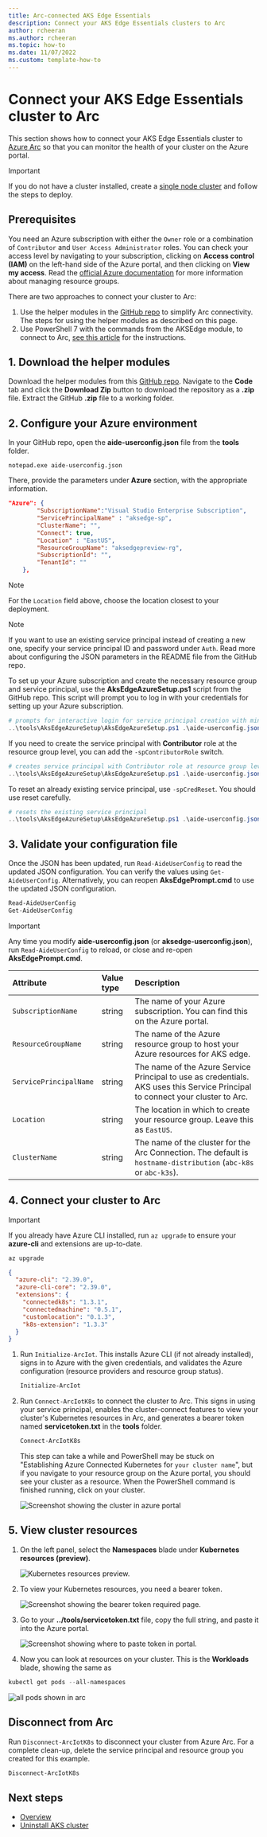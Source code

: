 ```yaml
---
title: Arc-connected AKS Edge Essentials
description: Connect your AKS Edge Essentials clusters to Arc
author: rcheeran
ms.author: rcheeran
ms.topic: how-to
ms.date: 11/07/2022
ms.custom: template-how-to
---
```


# Connect your AKS Edge Essentials cluster to Arc

This section shows how to connect your AKS Edge Essentials cluster to [Azure Arc](/azure/azure-arc/kubernetes/overview) so that you can monitor the health of your cluster on the Azure portal.

> [!IMPORTANT]
> If you do not have a cluster installed, create a [single node cluster](aks-edge-howto-single-node-deployment.md) and follow the steps to deploy.

## Prerequisites

You need an Azure subscription with either the `Owner` role or a combination of `Contributor` and `User Access Administrator` roles. You can check your access level by navigating to your subscription, clicking on **Access control (IAM)** on the left-hand side of the Azure portal, and then clicking on **View my access**. Read the [official Azure documentation](/azure/azure-resource-manager/management/manage-resource-groups-portal) for more information about managing resource groups.

There are two approaches to connect your cluster to Arc:

1. Use the helper modules in the [GitHub repo](https://github.com/Azure/aks-edge-utils/tree/main/tools/modules/AksEdgeAzureSetup) to simplify Arc connectivity. The steps for using the helper modules as described on this page.
2. Use PowerShell 7 with the commands from the AKSEdge module, to connect to Arc, [see this article](./aks-edge-howto-more-configs.md) for the instructions.

## 1. Download the helper modules

Download the helper modules from this [GitHub repo](https://github.com/Azure/aks-edge-utils).  Navigate to the **Code** tab and click the **Download Zip** button to download the repository as a **.zip** file. Extract the GitHub **.zip** file to a working folder.

## 2. Configure your Azure environment

In your GitHub repo, open the **aide-userconfig.json** file from the **tools** folder.

```shell
notepad.exe aide-userconfig.json
```

There, provide the parameters under **Azure** section, with the appropriate information.

```json
"Azure": {
        "SubscriptionName":"Visual Studio Enterprise Subscription",
        "ServicePrincipalName" : "aksedge-sp",
        "ClusterName": "",
        "Connect": true,
        "Location" : "EastUS",
        "ResourceGroupName": "aksedgepreview-rg",
        "SubscriptionId": "",
        "TenantId": ""
    },

```

>[!NOTE]
> For the `Location` field above, choose the location closest to your deployment.

>[!NOTE]
> If you want to use an existing service principal instead of creating a new one, specify your service principal ID and password under `Auth`. Read more about configuring the JSON parameters in the README file from the GitHub repo.

To set up your Azure subscription and create the necessary resource group and service principal, use the **AksEdgeAzureSetup.ps1** script from the GitHub repo. This script will prompt you to log in with your credentials for setting up your Azure subscription.

```powershell
# prompts for interactive login for service principal creation with minimal privileges
..\tools\AksEdgeAzureSetup\AksEdgeAzureSetup.ps1 .\aide-userconfig.json
```

If you need to create the service principal with **Contributor** role at the resource group level, you can add the `-spContributorRole` switch.

```powershell
# creates service principal with Contributor role at resource group level
..\tools\AksEdgeAzureSetup\AksEdgeAzureSetup.ps1 .\aide-userconfig.json -spContributorRole
```

To reset an already existing service principal, use `-spCredReset`. You should use reset carefully.

```powershell
# resets the existing service principal
..\tools\AksEdgeAzureSetup\AksEdgeAzureSetup.ps1 .\aide-userconfig.json -spCredReset
```

## 3. Validate your configuration file

Once the JSON has been updated, run `Read-AideUserConfig` to read the updated JSON configuration. You can verify the values using `Get-AideUserConfig`. Alternatively, you can reopen **AksEdgePrompt.cmd** to use the updated JSON configuration.

```powershell
Read-AideUserConfig
Get-AideUserConfig
```

> [!IMPORTANT]
> Any time you modify **aide-userconfig.json** (or **aksedge-userconfig.json**), run `Read-AideUserConfig` to reload, or close and re-open **AksEdgePrompt.cmd**.

| Attribute | Value type      |  Description |
| :------------ |:-----------|:--------|
|`SubscriptionName` | string | The name of your Azure subscription. You can find this on the Azure portal.|
|`ResourceGroupName` | string | The name of the Azure resource group to host your Azure resources for AKS edge.|
|`ServicePrincipalName` | string | The name of the Azure Service Principal to use as credentials. AKS uses this Service Principal to connect your cluster to Arc.|
|`Location` | string | The location in which to create your resource group. Leave this as `EastUS`. |
|`ClusterName` | string | The name of the cluster for the Arc Connection. The default is `hostname-distribution` (`abc-k8s` or `abc-k3s`). |

## 4. Connect your cluster to Arc

> [!IMPORTANT]
> If you already have Azure CLI installed, run `az upgrade` to ensure your **azure-cli** and extensions are up-to-date.

```cmd
az upgrade
```

```json
{
  "azure-cli": "2.39.0",
  "azure-cli-core": "2.39.0",
  "extensions": {
    "connectedk8s": "1.3.1",
    "connectedmachine": "0.5.1",
    "customlocation": "0.1.3",
    "k8s-extension": "1.3.3"
  }
}
```

1. Run `Initialize-ArcIot`. This installs Azure CLI (if not already installed), signs in to Azure with the given credentials, and validates the Azure configuration (resource providers and resource group status).

   ```powershell
   Initialize-ArcIot
   ```

2. Run `Connect-ArcIotK8s` to connect the cluster to Arc. This signs in using your service principal, enables the cluster-connect features to view your cluster's Kubernetes resources in Arc, and generates a bearer token named **servicetoken.txt** in the **tools** folder.

   ```powershell
   Connect-ArcIotK8s
   ```

   This step can take a while and PowerShell may be stuck on "Establishing Azure Connected Kubernetes for `your cluster name`", but if you navigate to your resource group on the Azure portal, you should see your cluster as a resource. When the PowerShell command is finished running, click on your cluster.

   ![Screenshot showing the cluster in azure portal](media/aks-edge/cluster-in-az-portal.png)

## 5. View cluster resources

1. On the left panel, select the **Namespaces** blade under **Kubernetes resources (preview)**.

   ![Kubernetes resources preview.](media/aks-edge/kubernetes-resources-preview.png)

2. To view your Kubernetes resources, you need a bearer token.

   ![Screenshot showing the bearer token required page.](media/aks-edge/bearer-token-required.png)

3. Go to your **../tools/servicetoken.txt** file, copy the full string, and paste it into the Azure portal.

   ![Screenshot showing where to paste token in portal.](media/aks-edge/bearer-token-in-portal.png)

4. Now you can look at resources on your cluster. This is the **Workloads** blade, showing the same as

```powershell
kubectl get pods --all-namespaces
```

![all pods shown in arc](media/aks-edge/all-pods-in-arc.png)

## Disconnect from Arc

Run `Disconnect-ArcIotK8s` to disconnect your cluster from Azure Arc. For a complete clean-up, delete the service principal and resource group you created for this example.

```powershell
Disconnect-ArcIotK8s
```

## Next steps

- [Overview](aks-edge-overview.md)
- [Uninstall AKS cluster](aks-edge-howto-uninstall.md)
